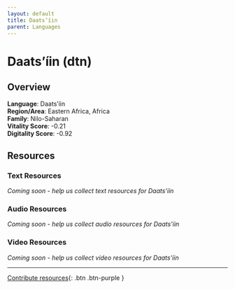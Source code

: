 ```yaml
---
layout: default
title: Daatsʼíin
parent: Languages
---
```


# Daatsʼíin (dtn)

## Overview

**Language**: Daatsʼíin  
**Region/Area**: Eastern Africa, Africa  
**Family**: Nilo-Saharan  
**Vitality Score**: -0.21  
**Digitality Score**: -0.92  

## Resources

### Text Resources
*Coming soon - help us collect text resources for Daatsʼíin*

### Audio Resources
*Coming soon - help us collect audio resources for Daatsʼíin*

### Video Resources
*Coming soon - help us collect video resources for Daatsʼíin*

---

[Contribute resources](https://fairtrain.github.io/){: .btn .btn-purple }
